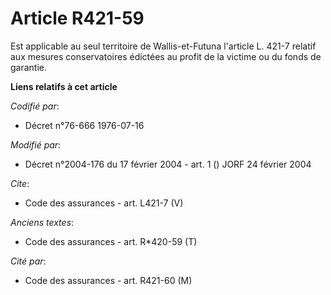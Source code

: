 # Article R421-59

Est applicable au seul territoire de Wallis-et-Futuna l'article L. 421-7 relatif aux mesures conservatoires édictées au
profit de la victime ou du fonds de garantie.

**Liens relatifs à cet article**

_Codifié par_:

  - Décret n°76-666 1976-07-16

_Modifié par_:

  - Décret n°2004-176 du 17 février 2004 - art. 1 () JORF 24 février 2004

_Cite_:

  - Code des assurances - art. L421-7 (V)

_Anciens textes_:

  - Code des assurances - art. R*420-59 (T)

_Cité par_:

  - Code des assurances - art. R421-60 (M)
